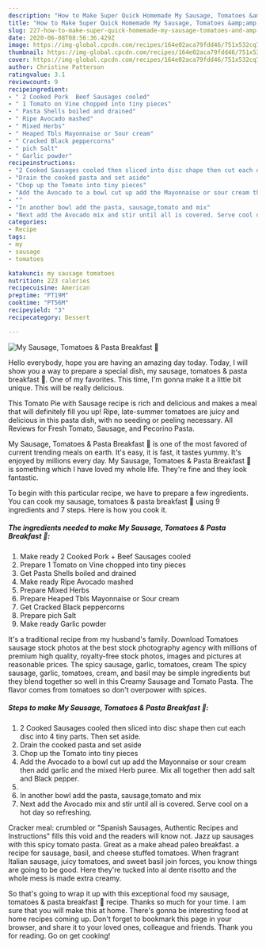```yaml
---
description: "How to Make Super Quick Homemade My Sausage, Tomatoes &amp;amp; Pasta Breakfast 🥰"
title: "How to Make Super Quick Homemade My Sausage, Tomatoes &amp;amp; Pasta Breakfast 🥰"
slug: 227-how-to-make-super-quick-homemade-my-sausage-tomatoes-and-amp-pasta-breakfast
date: 2020-06-08T08:56:36.429Z
image: https://img-global.cpcdn.com/recipes/164e02aca79fdd46/751x532cq70/my-sausage-tomatoes-pasta-breakfast-🥰-recipe-main-photo.jpg
thumbnail: https://img-global.cpcdn.com/recipes/164e02aca79fdd46/751x532cq70/my-sausage-tomatoes-pasta-breakfast-🥰-recipe-main-photo.jpg
cover: https://img-global.cpcdn.com/recipes/164e02aca79fdd46/751x532cq70/my-sausage-tomatoes-pasta-breakfast-🥰-recipe-main-photo.jpg
author: Christine Patterson
ratingvalue: 3.1
reviewcount: 9
recipeingredient:
- " 2 Cooked Pork  Beef Sausages cooled"
- " 1 Tomato on Vine chopped into tiny pieces"
- " Pasta Shells boiled and drained"
- " Ripe Avocado mashed"
- " Mixed Herbs"
- " Heaped Tbls Mayonnaise or Sour cream"
- " Cracked Black peppercorns"
- " pich Salt"
- " Garlic powder"
recipeinstructions:
- "2 Cooked Sausages cooled then sliced into disc shape then cut each disc into 4 tiny parts. Then set aside."
- "Drain the cooked pasta and set aside"
- "Chop up the Tomato into tiny pieces"
- "Add the Avocado to a bowl cut up add the Mayonnaise or sour cream then add garlic and the mixed Herb puree. Mix all together then add salt and Black pepper."
- ""
- "In another bowl add the pasta, sausage,tomato and mix"
- "Next add the Avocado mix and stir until all is covered. Serve cool on a hot day so refreshing."
categories:
- Recipe
tags:
- my
- sausage
- tomatoes

katakunci: my sausage tomatoes 
nutrition: 223 calories
recipecuisine: American
preptime: "PT19M"
cooktime: "PT56M"
recipeyield: "3"
recipecategory: Dessert

---
```



![My Sausage, Tomatoes &amp; Pasta Breakfast 🥰](https://img-global.cpcdn.com/recipes/164e02aca79fdd46/751x532cq70/my-sausage-tomatoes-pasta-breakfast-🥰-recipe-main-photo.jpg)

Hello everybody, hope you are having an amazing day today. Today, I will show you a way to prepare a special dish, my sausage, tomatoes &amp; pasta breakfast 🥰. One of my favorites. This time, I'm gonna make it a little bit unique. This will be really delicious.

This Tomato Pie with Sausage recipe is rich and delicious and makes a meal that will definitely fill you up! Ripe, late-summer tomatoes are juicy and delicious in this pasta dish, with no seeding or peeling necessary. All Reviews for Fresh Tomato, Sausage, and Pecorino Pasta.

My Sausage, Tomatoes &amp; Pasta Breakfast 🥰 is one of the most favored of current trending meals on earth. It's easy, it is fast, it tastes yummy. It's enjoyed by millions every day. My Sausage, Tomatoes &amp; Pasta Breakfast 🥰 is something which I have loved my whole life. They're fine and they look fantastic.


To begin with this particular recipe, we have to prepare a few ingredients. You can cook my sausage, tomatoes &amp; pasta breakfast 🥰 using 9 ingredients and 7 steps. Here is how you cook it.

<!--inarticleads1-->

##### The ingredients needed to make My Sausage, Tomatoes &amp; Pasta Breakfast 🥰:

1. Make ready  2 Cooked Pork + Beef Sausages cooled
1. Prepare  1 Tomato on Vine chopped into tiny pieces
1. Get  Pasta Shells boiled and drained
1. Make ready  Ripe Avocado mashed
1. Prepare  Mixed Herbs
1. Prepare  Heaped Tbls Mayonnaise or Sour cream
1. Get  Cracked Black peppercorns
1. Prepare  pich Salt
1. Make ready  Garlic powder


It&#39;s a traditional recipe from my husband&#39;s family. Download Tomatoes sausage stock photos at the best stock photography agency with millions of premium high quality, royalty-free stock photos, images and pictures at reasonable prices. The spicy sausage, garlic, tomatoes, cream The spicy sausage, garlic, tomatoes, cream, and basil may be simple ingredients but they blend together so well in this Creamy Sausage and Tomato Pasta. The flavor comes from tomatoes so don&#39;t overpower with spices. 

<!--inarticleads2-->

##### Steps to make My Sausage, Tomatoes &amp; Pasta Breakfast 🥰:

1. 2 Cooked Sausages cooled then sliced into disc shape then cut each disc into 4 tiny parts. Then set aside.
1. Drain the cooked pasta and set aside
1. Chop up the Tomato into tiny pieces
1. Add the Avocado to a bowl cut up add the Mayonnaise or sour cream then add garlic and the mixed Herb puree. Mix all together then add salt and Black pepper.
1. 
1. In another bowl add the pasta, sausage,tomato and mix
1. Next add the Avocado mix and stir until all is covered. Serve cool on a hot day so refreshing.


Cracker meal: crumbled or &#34;Spanish Sausages, Authentic Recipes and Instructions&#34; fills this void and the readers will know not. Jazz up sausages with this spicy tomato pasta. Great as a make ahead paleo breakfast. a recipe for sausage, basil, and cheese stuffed tomatoes. When fragrant Italian sausage, juicy tomatoes, and sweet basil join forces, you know things are going to be good. Here they&#39;re tucked into al dente risotto and the whole mess is made extra creamy. 

So that's going to wrap it up with this exceptional food my sausage, tomatoes &amp; pasta breakfast 🥰 recipe. Thanks so much for your time. I am sure that you will make this at home. There's gonna be interesting food at home recipes coming up. Don't forget to bookmark this page in your browser, and share it to your loved ones, colleague and friends. Thank you for reading. Go on get cooking!
